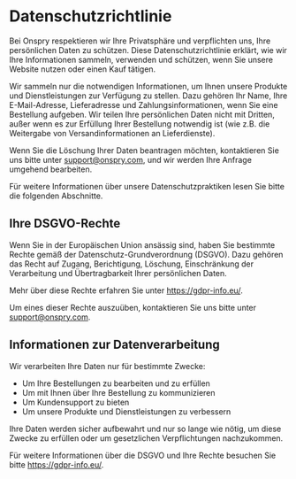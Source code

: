 # Datenschutzrichtlinie

Bei Onspry respektieren wir Ihre Privatsphäre und verpflichten uns, Ihre persönlichen Daten zu schützen. Diese Datenschutzrichtlinie erklärt, wie wir Ihre Informationen sammeln, verwenden und schützen, wenn Sie unsere Website nutzen oder einen Kauf tätigen.

Wir sammeln nur die notwendigen Informationen, um Ihnen unsere Produkte und Dienstleistungen zur Verfügung zu stellen. Dazu gehören Ihr Name, Ihre E-Mail-Adresse, Lieferadresse und Zahlungsinformationen, wenn Sie eine Bestellung aufgeben. Wir teilen Ihre persönlichen Daten nicht mit Dritten, außer wenn es zur Erfüllung Ihrer Bestellung notwendig ist (wie z.B. die Weitergabe von Versandinformationen an Lieferdienste).

Wenn Sie die Löschung Ihrer Daten beantragen möchten, kontaktieren Sie uns bitte unter support@onspry.com, und wir werden Ihre Anfrage umgehend bearbeiten.

Für weitere Informationen über unsere Datenschutzpraktiken lesen Sie bitte die folgenden Abschnitte.

## Ihre DSGVO-Rechte

Wenn Sie in der Europäischen Union ansässig sind, haben Sie bestimmte Rechte gemäß der Datenschutz-Grundverordnung (DSGVO). Dazu gehören das Recht auf Zugang, Berichtigung, Löschung, Einschränkung der Verarbeitung und Übertragbarkeit Ihrer persönlichen Daten.

Mehr über diese Rechte erfahren Sie unter https://gdpr-info.eu/.

Um eines dieser Rechte auszuüben, kontaktieren Sie uns bitte unter support@onspry.com.

## Informationen zur Datenverarbeitung

Wir verarbeiten Ihre Daten nur für bestimmte Zwecke:
- Um Ihre Bestellungen zu bearbeiten und zu erfüllen
- Um mit Ihnen über Ihre Bestellung zu kommunizieren
- Um Kundensupport zu bieten
- Um unsere Produkte und Dienstleistungen zu verbessern

Ihre Daten werden sicher aufbewahrt und nur so lange wie nötig, um diese Zwecke zu erfüllen oder um gesetzlichen Verpflichtungen nachzukommen.

Für weitere Informationen über die DSGVO und Ihre Rechte besuchen Sie bitte https://gdpr-info.eu/. 
